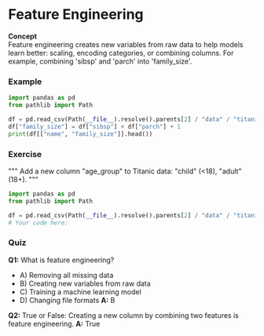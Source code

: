 # Feature Engineering

**Concept**  
Feature engineering creates new variables from raw data to help models learn better: scaling, encoding categories, or combining columns. For example, combining 'sibsp' and 'parch' into 'family_size'.

### Example
```python
import pandas as pd
from pathlib import Path

df = pd.read_csv(Path(__file__).resolve().parents[2] / "data" / "titanic.csv")
df["family_size"] = df["sibsp"] + df["parch"] + 1
print(df[["name", "family_size"]].head())
```

### Exercise
"""
Add a new column "age_group" to Titanic data: "child" (&lt;18), "adult" (18+).
"""
```python
import pandas as pd
from pathlib import Path

df = pd.read_csv(Path(__file__).resolve().parents[2] / "data" / "titanic.csv")
# Your code here:
```

### Quiz
**Q1:** What is feature engineering?
- A) Removing all missing data
- B) Creating new variables from raw data
- C) Training a machine learning model
- D) Changing file formats
**A:** B

**Q2:** True or False: Creating a new column by combining two features is feature engineering.
**A:** True
